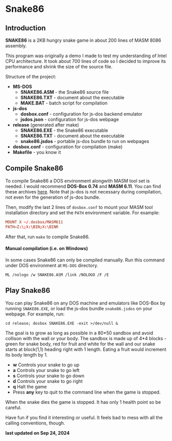 # Snake86

## Introduction

**SNAKE86** is a 2KB hungry snake game in about 200 lines of MASM 8086
assembly. 

This program was originally a demo I made to test my understanding of Intel CPU architecture.
It took about 700 lines of code so I decided to improve its
performance and shrink the size of the source file.

Structure of the project:

- **MS-DOS**
  - **SNAKE86.ASM** - the Snake86 source file
  - **SNAKE86.TXT** - document about the executable
  - **MAKE.BAT** - batch script for compilation
- **js-dos**
  - **dosbox.conf** - configuration for js-dos backend emulator
  - **jsdos.json** - configuration for js-dos webpage
- **release** (generated after make)
  - **SNAKE86.EXE** - the Snake86 executable
  - **SNAKE86.TXT** - document about the executable
  - **snake86.jsdos** - portable js-dos bundle to run on webpages
- **dosbox.conf** - configuration for compilation (make)
- **Makefile** - you know it

## Compile Snake86

To compile Snake86 a DOS environment alongwith MASM tool 
set is needed. I would recommend **DOS-Box 0.74** and 
**MASM 6.11**. You can find these archives
[here](https://winworldpc.com/product/macro-assembler/6x).
Note that js-dos is not necessary during compilation, not even for the
generation of js-dos bundle.

Then, modify the last 2 lines of `dosbox.conf` to mount your MASM tool
installation directory and set the `PATH` environment variable. For example:

```conf
MOUNT X ~/.dosbox/MASM611
PATH=Z:\;X:\BIN;X:\BINR
```

After that, run `make` to compile Snake86.

#### Manual compilation (i.e. on Windows)

In some cases Snake86 can only be compiled manually. Run this command under
DOS environment at `MS-DOS` directory.

`ML /nologo /w SNAKE86.ASM /link /NOLOGO /F /E`

## Play Snake86

You can play Snake86 on any DOS machine and emulators like DOS-Box by running
`SNAKE86.EXE`, or load the js-dos bundle `snake86.jsdos` on your webpage.
For example, run:

`cd release; dosbox SNAKE86.EXE -exit >/dev/null &`

The goal is to grow as long as possible in a 80\*50 sandbox and avoid collison
with the wall or your body. The sandbox is made up of 4\*4 blocks - green for
snake body, red for fruit and white for the wall and our snake starts at
block(1,1) heading right with 1 length.
Eating a fruit would increment its body length by 1.

- **w**  Controls your snake to go up
- **a**  Controls your snake to go left
- **s**  Controls your snake to go down
- **d**  Controls your snake to go right
- **q**  Halt the game
- Press **any** key to quit to the command line when the game is stopped.

When the snake dies the game is stopped. It has only 1 health point so be 
careful.

Have fun if you find it interesting or useful. It feels bad to mess with all
the calling conventions, though.

**last updated on Sep 24, 2024**
